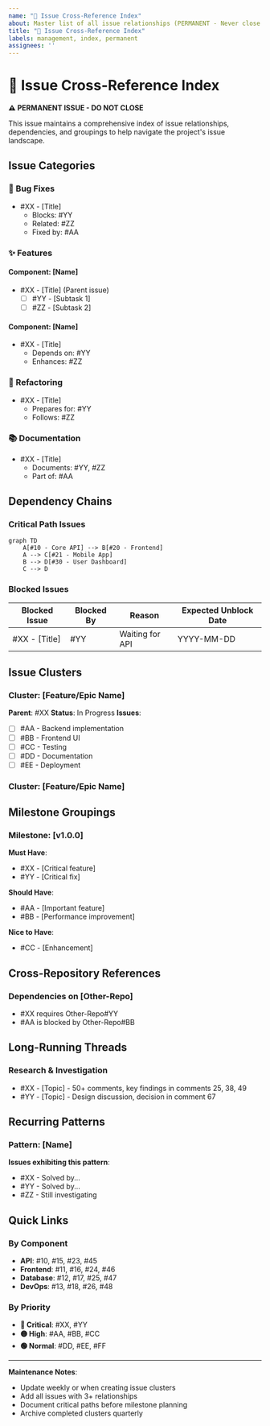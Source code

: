 ```yaml
---
name: "🔗 Issue Cross-Reference Index"
about: Master list of all issue relationships (PERMANENT - Never close this issue)
title: "🔗 Issue Cross-Reference Index"
labels: management, index, permanent
assignees: ''
---
```


# 🔗 Issue Cross-Reference Index

**⚠️ PERMANENT ISSUE - DO NOT CLOSE**

This issue maintains a comprehensive index of issue relationships, dependencies, and groupings to help navigate the project's issue landscape.

## Issue Categories

### 🐛 Bug Fixes
<!-- List significant bug fix issues with their relationships -->
- #XX - [Title] 
  - Blocks: #YY
  - Related: #ZZ
  - Fixed by: #AA

### ✨ Features
<!-- Group feature issues by component or area -->

#### Component: [Name]
- #XX - [Title] (Parent issue)
  - [ ] #YY - [Subtask 1]
  - [ ] #ZZ - [Subtask 2]

#### Component: [Name]
- #XX - [Title]
  - Depends on: #YY
  - Enhances: #ZZ

### 🔧 Refactoring
<!-- Track refactoring efforts and their dependencies -->
- #XX - [Title]
  - Prepares for: #YY
  - Follows: #ZZ

### 📚 Documentation
<!-- Documentation issues and what they document -->
- #XX - [Title]
  - Documents: #YY, #ZZ
  - Part of: #AA

## Dependency Chains

### Critical Path Issues
<!-- Issues that block multiple other issues -->

```mermaid
graph TD
    A[#10 - Core API] --> B[#20 - Frontend]
    A --> C[#21 - Mobile App]
    B --> D[#30 - User Dashboard]
    C --> D
```

### Blocked Issues
<!-- Currently blocked issues and their blockers -->

| Blocked Issue | Blocked By | Reason | Expected Unblock Date |
|---------------|------------|---------|---------------------|
| #XX - [Title] | #YY | Waiting for API | YYYY-MM-DD |

## Issue Clusters

### Cluster: [Feature/Epic Name]
<!-- Group related issues that form a larger feature -->

**Parent**: #XX
**Status**: In Progress
**Issues**:
- [ ] #AA - Backend implementation
- [ ] #BB - Frontend UI
- [ ] #CC - Testing
- [ ] #DD - Documentation
- [ ] #EE - Deployment

### Cluster: [Feature/Epic Name]
<!-- Another cluster example -->

## Milestone Groupings

### Milestone: [v1.0.0]
<!-- Issues targeted for this milestone -->

**Must Have**:
- #XX - [Critical feature]
- #YY - [Critical fix]

**Should Have**:
- #AA - [Important feature]
- #BB - [Performance improvement]

**Nice to Have**:
- #CC - [Enhancement]

## Cross-Repository References
<!-- If this project depends on other repositories -->

### Dependencies on [Other-Repo]
- #XX requires Other-Repo#YY
- #AA is blocked by Other-Repo#BB

## Long-Running Threads
<!-- Issues with extensive discussion or research -->

### Research & Investigation
- #XX - [Topic] - 50+ comments, key findings in comments 25, 38, 49
- #YY - [Topic] - Design discussion, decision in comment 67

## Recurring Patterns
<!-- Common issue patterns and their solutions -->

### Pattern: [Name]
**Issues exhibiting this pattern**:
- #XX - Solved by...
- #YY - Solved by...
- #ZZ - Still investigating

## Quick Links

### By Component
- **API**: #10, #15, #23, #45
- **Frontend**: #11, #16, #24, #46
- **Database**: #12, #17, #25, #47
- **DevOps**: #13, #18, #26, #48

### By Priority
- **🔴 Critical**: #XX, #YY
- **🟡 High**: #AA, #BB, #CC
- **🟢 Normal**: #DD, #EE, #FF

---

**Maintenance Notes**:
- Update weekly or when creating issue clusters
- Add all issues with 3+ relationships
- Document critical paths before milestone planning
- Archive completed clusters quarterly
